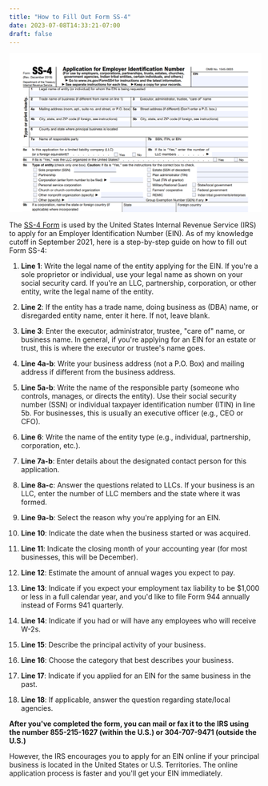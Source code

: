 ```yaml
---
title: "How to Fill Out Form SS-4"
date: 2023-07-08T14:33:21-07:00
draft: false
---
```


![SS-4 Form](./ss4.png)

The [SS-4 Form](https://www.irs.gov/pub/irs-pdf/fss4.pdf) is used by the United States Internal Revenue Service (IRS) to apply for an Employer Identification Number (EIN). As of my knowledge cutoff in September 2021, here is a step-by-step guide on how to fill out Form SS-4:

1. **Line 1**: Write the legal name of the entity applying for the EIN. If you're a sole proprietor or individual, use your legal name as shown on your social security card. If you're an LLC, partnership, corporation, or other entity, write the legal name of the entity.

2. **Line 2**: If the entity has a trade name, doing business as (DBA) name, or disregarded entity name, enter it here. If not, leave blank.

3. **Line 3**: Enter the executor, administrator, trustee, "care of" name, or business name. In general, if you're applying for an EIN for an estate or trust, this is where the executor or trustee's name goes.

4. **Line 4a-b**: Write your business address (not a P.O. Box) and mailing address if different from the business address.

5. **Line 5a-b**: Write the name of the responsible party (someone who controls, manages, or directs the entity). Use their social security number (SSN) or individual taxpayer identification number (ITIN) in line 5b. For businesses, this is usually an executive officer (e.g., CEO or CFO).

6. **Line 6**: Write the name of the entity type (e.g., individual, partnership, corporation, etc.).

7. **Line 7a-b**: Enter details about the designated contact person for this application.

8. **Line 8a-c**: Answer the questions related to LLCs. If your business is an LLC, enter the number of LLC members and the state where it was formed.

9. **Line 9a-b**: Select the reason why you're applying for an EIN. 

10. **Line 10**: Indicate the date when the business started or was acquired.

11. **Line 11**: Indicate the closing month of your accounting year (for most businesses, this will be December).

12. **Line 12**: Estimate the amount of annual wages you expect to pay.

13. **Line 13**: Indicate if you expect your employment tax liability to be $1,000 or less in a full calendar year, and you'd like to file Form 944 annually instead of Forms 941 quarterly.

14. **Line 14**: Indicate if you had or will have any employees who will receive W-2s.

15. **Line 15**: Describe the principal activity of your business.

16. **Line 16**: Choose the category that best describes your business.

17. **Line 17**: Indicate if you applied for an EIN for the same business in the past.

18. **Line 18**: If applicable, answer the question regarding state/local agencies.

**After you've completed the form, you can mail or fax it to the IRS using the number 855-215-1627 (within the U.S.) or 304-707-9471 (outside the U.S.)**

However, the IRS encourages you to apply for an EIN online if your principal business is located in the United States or U.S. Territories. The online application process is faster and you'll get your EIN immediately. 

